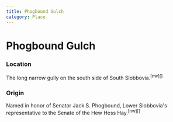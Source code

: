 ```yaml
---
title: Phogbound Gulch
category: Place
---
```

# Phogbound Gulch
### Location

The long narrow gully on the south side of South Slobbovia.<sup>[nw][]</sup>

### Origin

Named in honor of Senator Jack S. Phogbound, Lower Slobbovia's representative to the Senate of the Hew Hess Hay.<sup>[nw][]</sup>


[n84]: Names-Walt
